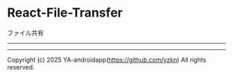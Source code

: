 # React-File-Transfer

ファイル共有

---

---

Copyright (c) 2025 YA-androidapp(https://github.com/yzkn) All rights reserved.
